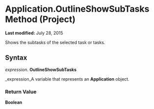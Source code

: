 
# Application.OutlineShowSubTasks Method (Project)

 **Last modified:** July 28, 2015

Shows the subtasks of the selected task or tasks.

## Syntax

 _expression_. **OutlineShowSubTasks**

 _expression_A variable that represents an  **Application** object.


### Return Value

 **Boolean**

